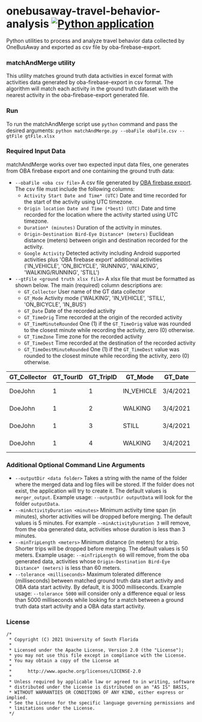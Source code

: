 # onebusaway-travel-behavior-analysis [![Python application](https://github.com/CUTR-at-USF/onebusaway-travel-behavior-analysis/actions/workflows/python-app.yml/badge.svg)](https://github.com/CUTR-at-USF/onebusaway-travel-behavior-analysis/actions/workflows/python-app.yml)
Python utilities to process and analyze travel behavior data collected by OneBusAway and exported as csv file by oba-firebase-export.

### matchAndMerge utility
This utility matches ground truth data activities in excel format with activities data generated by oba-firebase-export in csv format. The algorithm will match each activity in the ground truth dataset with the nearest activity in the oba-firebase-export generated file. 

### Run
To run the matchAndMerge script use `python` command and pass the desired arguments:
`python matchAndMerge.py --obaFile obaFile.csv --gtFile gtFile.xlsx`

### Required Input Data
matchAndMerge works over two expected input data files, one generates from OBA firebase export and one containing the ground truth data:
* `--obaFile <oba csv file>` A csv file generated by [OBA firebase export](https://github.com/CUTR-at-USF/onebusaway-firebase-export).
The csv file must include the following columns:
  * `Activity Start Date and Time* (UTC)` Date and time recorded for the start of the activity using UTC timezone.
  * `Origin location Date and Time (*best) (UTC)` Date and time recorded for the location where the activity started using UTC timezone.
  * `Duration* (minutes)` Duration of the activity in minutes.
  * `Origin-Destination Bird-Eye Distance* (meters)` Euclidean distance (meters) between origin and destination recorded for the activity.
  * `Google Activity` Detected activity including Android supported activities plus 'OBA firebase export' additional activities ('IN_VEHICLE', 'ON_BICYCLE', 'RUNNING', 'WALKING', 'WALKING/RUNNING', 'STILL')
* `--gtFile <ground truth xlsx file>` A xlsx file that must be formatted as shown below. The main (required) column descriptions are:
  * `GT_Collector` User name of the GT data collector
  * `GT_Mode` Activity mode ('WALKING', 'IN_VEHICLE', 'STILL', 'ON_BICYCLE', 'IN_BUS')
  * `GT_Date` Date of the recorded activity
  * `GT_TimeOrig` Time recorded at the origin of the recorded activity
  * `GT_TimeMinuteRounded` One (1) if the `GT_TimeOrig` value was rounded to the closest minute while recording the activity, zero (0) otherwise.
  * `GT_TimeZone` Time zone for the recorded activity
  * `GT_TimeDest` Time recorded at the destination of the recorded activity
  * `GT_TimeDestMinuteRounded` One (1) if the `GT_TimeDest` value was rounded to the closest minute while recording the activity, zero (0) otherwise.

| GT_Collector | GT_TourID | GT_TripID | GT_Mode    | GT_Date  | GT_TimeOrig | GT_TimeMinuteRounded | GT_TimeZone     | GT_LatOrig | GT_LonOrig | GT_LocationOrig  | GT_TimeDest | GT_TimeDestMinuteRounded | GT_LatDest | GT_LonDest | GT_LocDest      |
|--------------|-----------|-----------|------------|----------|-------------|----------------------|-----------------|------------|------------|------------------|-------------|--------------------------|------------|------------|-----------------|
| DoeJohn      | 1         | 1         | IN_VEHICLE | 3/4/2021 | 3:28:15 PM  | 0                    | America/Chicago | 33.588713  | -76.33308  | 2045 Small St    | 3:40:10 PM  | 1                        | 35.617885  | -76.312499 | 305 Large Dr    |
| DoeJohn      | 1         | 2         | WALKING    | 3/4/2021 | 3:41:51 PM  | 0                    | America/Chicago | 23.617885  | -86.312499 | 305 Holly Dr     | 3:58:01 PM  | 0                        | 43.615829  | -86.305452 | Red Pen River   |
| DoeJohn      | 1         | 3         | STILL      | 3/4/2021 | 3:58:20 PM  | 0                    | America/Chicago | 35.615829  | -61.305452 | Red Pen River    | 4:19:05 PM  | 0                        | 56.615829  | -61.305452 | Red Pen River   |
| DoeJohn      | 1         | 4         | WALKING    | 3/4/2021 | 4:20:00 PM  | 1                    | America/Chicago | 43.615829  | -67.305452 | Red Pen River    | 4:59:15 PM  | 0                        | 65.617885  | -67.312499 | 305 Holly Dr    |

### Additional Optional Command Line Arguments 
* `--outputDir <data folder>` Takes a string with the name of the folder where the merged data and log files will be stored. If the folder does not exist, the application will try to create it. The default values is `merger_output`. Example usage:
`--outputDir outputData` will look for the folder `outputData`.
* `--minActivityDuration <minutes>` Minimum activity time span (in minutes), shorter activities will be dropped before merging. The default values is 5 minutes. For example `--minActivityDuration 3` will remove, from the oba generated data, activities whose duration is less than 3 minutes.
* `--minTripLength <meters>` Minimum distance (in meters) for a trip. Shorter trips will be dropped before merging. The default values is 50 meters. Example usage:
`--minTripLength 60` will remove, from the oba generated data, activities whose `Origin-Destination Bird-Eye Distance* (meters)` is less than 60 meters.
* `--tolerance <milliseconds>` Maximum tolerated difference (milliseconds) between matched ground truth data start activity and OBA data start activity. 
By default, it is 3000 milliseconds. Example usage: `--tolerance 5000` will consider only a difference equal or less than 5000 milliseconds while looking for a match between a ground truth data start activity and a OBA data start activity.

### License

```
/*
 * Copyright (C) 2021 University of South Florida
 *
 * Licensed under the Apache License, Version 2.0 (the "License");
 * you may not use this file except in compliance with the License.
 * You may obtain a copy of the License at
 *
 *      http://www.apache.org/licenses/LICENSE-2.0
 *
 * Unless required by applicable law or agreed to in writing, software
 * distributed under the License is distributed on an "AS IS" BASIS,
 * WITHOUT WARRANTIES OR CONDITIONS OF ANY KIND, either express or implied.
 * See the License for the specific language governing permissions and
 * limitations under the License.
 */
 ```
